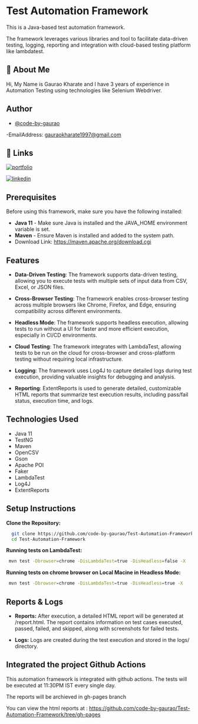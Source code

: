 
# Test Automation Framework

This is a Java-based test automation framework.

The framework leverages various libraries and tool to facilitate data-driven testing, logging, reporting and integration with cloud-based testing platform like lambdatest.
## 🚀 About Me
Hi, My Name is Gaurao Kharate and I have 3 years of experience in Automation Testing using technologies like Selenium Webdriver.





## Author

- [@code-by-gaurao](https://github.com/code-by-gaurao)

-EmailAddress: gauraokharate1997@gmail.com
## 🔗 Links
[![portfolio](https://img.shields.io/badge/my_portfolio-000?style=for-the-badge&logo=ko-fi&logoColor=white)](https://github.com/code-by-gaurao)

[![linkedin](https://img.shields.io/badge/linkedin-0A66C2?style=for-the-badge&logo=linkedin&logoColor=white)](https://www.linkedin.com/in/gaurao-kharate-606b9530a/)



## Prerequisites

Before using this framework, make sure you have the following installed:

- **Java 11** - Make sure Java is installed and the JAVA_HOME  environment variable is set.
- **Maven** - Ensure Maven is installed and added to the system path.
- Download Link: https://maven.apache.org/download.cgi


## Features

- **Data-Driven Testing**: The framework supports data-driven testing, allowing you to execute tests with multiple sets of input data from CSV, Excel, or JSON files.

- **Cross-Browser Testing**: The framework enables cross-browser testing across multiple browsers like Chrome, Firefox, and Edge, ensuring compatibility across different environments.

- **Headless Mode**: The framework supports headless execution, allowing tests to run without a UI for faster and more efficient execution, especially in CI/CD environments.

- **Cloud Testing**: The framework integrates with LambdaTest, allowing tests to be run on the cloud for cross-browser and cross-platform testing without requiring local infrastructure.

- **Logging**: The framework uses Log4J to capture detailed logs during test execution, providing valuable insights for debugging and analysis.

- **Reporting**: ExtentReports is used to generate detailed, customizable HTML reports that summarize test execution results, including pass/fail status, execution time, and logs.

## Technologies Used

- Java 11 
- TestNG 
- Maven 
- OpenCSV
- Gson 
- Apache POI 
- Faker 
- LambdaTest
- Log4J 
- ExtentReports 




## Setup Instructions

**Clone the Repository:**

```bash
  git clone https://github.com/code-by-gaurao/Test-Automation-Framework.git
  cd Test-Automation-Framework
```

**Running tests on LambdaTest:**

```bash
 mvn test -Dbrowser=chrome -DisLambdaTest=true -DisHeadless=false -X
```


**Running tests on chrome browser on Local Macine in Headless Mode:**

```bash
 mvn test -Dbrowser=chrome -DisLambdaTest=true -DisHeadless=true -X
```

## Reports & Logs

- **Reports:** After execution, a detailed HTML report will be generated at /report.html.
                        The report contains information on test cases executed, passed, failed, and skipped, along with screenshots for failed tests.

- **Logs:** Logs are created during the test execution and stored in the logs/ directory.

## Integrated the project Github Actions

This automation framework is integrated with github actions. The tests will be executed at 11:30PM IST every single day.

The reports will be archieved in gh-pages branch

You can view the html reports at : https://github.com/code-by-gaurao/Test-Automation-Framework/tree/gh-pages
